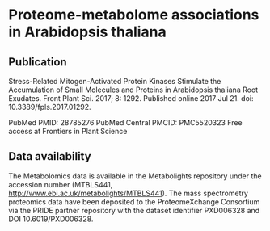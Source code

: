 <h1>Proteome-metabolome associations in Arabidopsis thaliana</h1>

<h2>Publication</h2>

Stress-Related Mitogen-Activated Protein Kinases Stimulate the Accumulation of Small Molecules and Proteins in Arabidopsis thaliana Root Exudates. Front Plant Sci. 2017; 8: 1292. Published online 2017 Jul 21. doi: 10.3389/fpls.2017.01292.

PubMed PMID: 28785276
PubMed Central PMCID: PMC5520323
Free access at Frontiers in Plant Science
<h2>Data availability</h2>

The Metabolomics data is available in the Metabolights repository under the accession number (MTBLS441, http://www.ebi.ac.uk/metabolights/MTBLS441).
The mass spectrometry proteomics data have been deposited to the ProteomeXchange Consortium via the PRIDE partner repository with the dataset identifier PXD006328 and DOI 10.6019/PXD006328.
